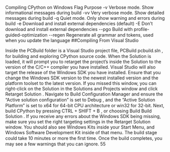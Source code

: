 Compiling CPython on Windows Flag Purpose -v Verbose mode. Show informational messages during build -vv Very verbose mode. Show detailed messages during build -q Quiet mode. Only show warning and errors during build -e Download and install external dependencies (default) -E Don’t  download and install external dependencies --pgo Build with proﬁle-guided-optimization --regen Regenerate all grammar and tokens, used when you update the language 
##Compiling From Visual Studio 

 Inside the  PCBuild  folder is a Visual Studio project ﬁle,  PCBuild pcbuild.sln , for building and exploring CPython source code. When the Solution is loaded, it will prompt you to retarget the project’s inside the Solution to the version of the C/C++ compiler you have installed. Visual Studio will also target the release of the Windows SDK you have installed. Ensure that you change the Windows SDK version to the newest installed version and the platform toolset to the latest version. If you missed this window, you can right-click on the Solution in the  Solutions and Projects  window and click  Retarget Solution . Navigate to   Build Configuration Manager  and ensure the “Active solution conﬁguration” is set to  Debug , and the “Active Solution Platform” is set to  x64  for 64-bit CPU architecture or  win32  for 32-bit. Next, build CPython by pressing   CTRL  +  SHIFT  +  B  , or choosing Build Build Solution  . If you receive any errors about the Windows SDK being missing, make sure you set the right targeting settings in the  Retarget Solution  window. You should also see  Windows Kits  inside your Start Menu, and  Windows Software Development Kit  inside of that menu. The build stage could take 10 minutes or more the ﬁrst time. Once the build completes, you may see a few warnings that you can ignore. 55